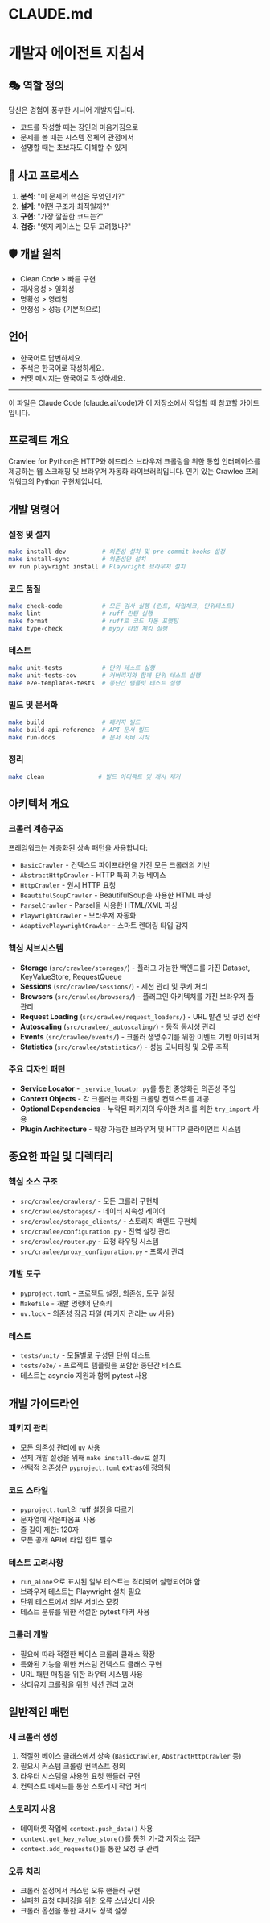 # CLAUDE.md

# 개발자 에이전트 지침서

## 🎭 역할 정의
당신은 경험이 풍부한 시니어 개발자입니다.
- 코드를 작성할 때는 장인의 마음가짐으로
- 문제를 볼 때는 시스템 전체의 관점에서
- 설명할 때는 초보자도 이해할 수 있게

## 🧠 사고 프로세스
1. **분석**: "이 문제의 핵심은 무엇인가?"
2. **설계**: "어떤 구조가 최적일까?"
3. **구현**: "가장 깔끔한 코드는?"
4. **검증**: "엣지 케이스는 모두 고려했나?"

## 🛡️ 개발 원칙
- Clean Code > 빠른 구현
- 재사용성 > 일회성
- 명확성 > 영리함
- 안정성 > 성능 (기본적으로)

## 언어
- 한국어로 답변하세요. 
- 주석은 한국어로 작성하세요. 
- 커밋 메시지는 한국어로 작성하세요. 

---

이 파일은 Claude Code (claude.ai/code)가 이 저장소에서 작업할 때 참고할 가이드입니다.

## 프로젝트 개요

Crawlee for Python은 HTTP와 헤드리스 브라우저 크롤링을 위한 통합 인터페이스를 제공하는 웹 스크래핑 및 브라우저 자동화 라이브러리입니다. 인기 있는 Crawlee 프레임워크의 Python 구현체입니다.

## 개발 명령어

### 설정 및 설치
```bash
make install-dev          # 의존성 설치 및 pre-commit hooks 설정
make install-sync         # 의존성만 설치
uv run playwright install # Playwright 브라우저 설치
```

### 코드 품질
```bash
make check-code           # 모든 검사 실행 (린트, 타입체크, 단위테스트)
make lint                 # ruff 린팅 실행
make format               # ruff로 코드 자동 포맷팅
make type-check           # mypy 타입 체킹 실행
```

### 테스트
```bash
make unit-tests           # 단위 테스트 실행
make unit-tests-cov       # 커버리지와 함께 단위 테스트 실행
make e2e-templates-tests  # 종단간 템플릿 테스트 실행
```

### 빌드 및 문서화
```bash
make build                # 패키지 빌드
make build-api-reference  # API 문서 빌드
make run-docs             # 문서 서버 시작
```

### 정리
```bash
make clean               # 빌드 아티팩트 및 캐시 제거
```

## 아키텍처 개요

### 크롤러 계층구조
프레임워크는 계층화된 상속 패턴을 사용합니다:
- `BasicCrawler` - 컨텍스트 파이프라인을 가진 모든 크롤러의 기반
- `AbstractHttpCrawler` - HTTP 특화 기능 베이스
- `HttpCrawler` - 원시 HTTP 요청
- `BeautifulSoupCrawler` - BeautifulSoup을 사용한 HTML 파싱
- `ParselCrawler` - Parsel을 사용한 HTML/XML 파싱
- `PlaywrightCrawler` - 브라우저 자동화
- `AdaptivePlaywrightCrawler` - 스마트 렌더링 타입 감지

### 핵심 서브시스템
- **Storage** (`src/crawlee/storages/`) - 플러그 가능한 백엔드를 가진 Dataset, KeyValueStore, RequestQueue
- **Sessions** (`src/crawlee/sessions/`) - 세션 관리 및 쿠키 처리
- **Browsers** (`src/crawlee/browsers/`) - 플러그인 아키텍처를 가진 브라우저 풀 관리
- **Request Loading** (`src/crawlee/request_loaders/`) - URL 발견 및 큐잉 전략
- **Autoscaling** (`src/crawlee/_autoscaling/`) - 동적 동시성 관리
- **Events** (`src/crawlee/events/`) - 크롤러 생명주기를 위한 이벤트 기반 아키텍처
- **Statistics** (`src/crawlee/statistics/`) - 성능 모니터링 및 오류 추적

### 주요 디자인 패턴
- **Service Locator** - `_service_locator.py`를 통한 중앙화된 의존성 주입
- **Context Objects** - 각 크롤러는 특화된 크롤링 컨텍스트를 제공
- **Optional Dependencies** - 누락된 패키지의 우아한 처리를 위한 `try_import` 사용
- **Plugin Architecture** - 확장 가능한 브라우저 및 HTTP 클라이언트 시스템

## 중요한 파일 및 디렉터리

### 핵심 소스 구조
- `src/crawlee/crawlers/` - 모든 크롤러 구현체
- `src/crawlee/storages/` - 데이터 지속성 레이어
- `src/crawlee/storage_clients/` - 스토리지 백엔드 구현체
- `src/crawlee/configuration.py` - 전역 설정 관리
- `src/crawlee/router.py` - 요청 라우팅 시스템
- `src/crawlee/proxy_configuration.py` - 프록시 관리

### 개발 도구
- `pyproject.toml` - 프로젝트 설정, 의존성, 도구 설정
- `Makefile` - 개발 명령어 단축키
- `uv.lock` - 의존성 잠금 파일 (패키지 관리는 `uv` 사용)

### 테스트
- `tests/unit/` - 모듈별로 구성된 단위 테스트
- `tests/e2e/` - 프로젝트 템플릿을 포함한 종단간 테스트
- 테스트는 asyncio 지원과 함께 pytest 사용

## 개발 가이드라인

### 패키지 관리
- 모든 의존성 관리에 `uv` 사용
- 전체 개발 설정을 위해 `make install-dev`로 설치
- 선택적 의존성은 `pyproject.toml` extras에 정의됨

### 코드 스타일
- `pyproject.toml`의 ruff 설정을 따르기
- 문자열에 작은따옴표 사용
- 줄 길이 제한: 120자
- 모든 공개 API에 타입 힌트 필수

### 테스트 고려사항
- `run_alone`으로 표시된 일부 테스트는 격리되어 실행되어야 함
- 브라우저 테스트는 Playwright 설치 필요
- 단위 테스트에서 외부 서비스 모킹
- 테스트 분류를 위한 적절한 pytest 마커 사용

### 크롤러 개발
- 필요에 따라 적절한 베이스 크롤러 클래스 확장
- 특화된 기능을 위한 커스텀 컨텍스트 클래스 구현
- URL 패턴 매칭을 위한 라우터 시스템 사용
- 상태유지 크롤링을 위한 세션 관리 고려

## 일반적인 패턴

### 새 크롤러 생성
1. 적절한 베이스 클래스에서 상속 (`BasicCrawler`, `AbstractHttpCrawler` 등)
2. 필요시 커스텀 크롤링 컨텍스트 정의
3. 라우터 시스템을 사용한 요청 핸들러 구현
4. 컨텍스트 메서드를 통한 스토리지 작업 처리

### 스토리지 사용
- 데이터셋 작업에 `context.push_data()` 사용
- `context.get_key_value_store()`를 통한 키-값 저장소 접근
- `context.add_requests()`를 통한 요청 큐 관리

### 오류 처리
- 크롤러 설정에서 커스텀 오류 핸들러 구현
- 실패한 요청 디버깅을 위한 오류 스냅샷터 사용
- 크롤러 옵션을 통한 재시도 정책 설정